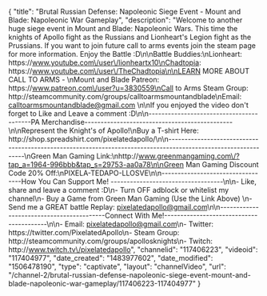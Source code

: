{
    "title": "Brutal Russian Defense: Napoleonic Siege Event - Mount and Blade: Napoleonic War Gameplay",
    "description": "Welcome to another huge siege event in Mount and Blade: Napoleonic Wars.  This time the knights of Apollo fight as the Russians and Lionheart's Legion fight as the Prussians.  If you want to join future call to arms events join the steam page for more information.  Enjoy the Battle :D\n\nBattle Buddies:\nLionheart: https:\/\/www.youtube.com\/user\/lionheartx10\nChadtopia: https:\/\/www.youtube.com\/user\/TheChadtopia\n\nLEARN MORE ABOUT CALL TO ARMS - \nMount and Blade Patreon: https:\/\/www.patreon.com\/user?u=3830559\nCall to Arms Steam Group: http:\/\/steamcommunity.com\/groups\/calltoarmsmountandblade\nEmail: calltoarmsmountandblade@gmail.com \n\nIf you enjoyed the video don't forget to Like and Leave a comment :D\n\n-----------------------------------------PA Merchandise----------------------------------------------\n\nRepresent the Knight's of Apollo!\nBuy a T-shirt Here: http:\/\/shop.spreadshirt.com\/pixelatedapollo\/\n\n---------------------------------------------------------------------------------------------------------------\nGreen Man Gaming Link:\nhttp:\/\/www.greenmangaming.com\/?tap_a=1964-996bbb&tap_s=29753-aa0a78\n\nGreen Man Gaming Discount Code 20% Off:\nPIXELA-TEDAPO-LLOSVE\n\n----------------------------------How You Can Support Me! -----------------------------------\n\n- Like, share and leave a comment :D\n- Turn OFF adblock or whitelist my channel\n- Buy a Game from Green Man Gaming (Use the Link Above) \n- Send me a GREAT battle Replay: pixelatedapollo@gmail.com\n\n------------------------------------------Connect With Me!-----------------------------------------\n\n- Email: pixelatedapollo@gmail.com\n- Twitter: https:\/\/twitter.com\/PixelatedApollo\n- Steam Group:  http:\/\/steamcommunity.com\/groups\/apollosknights\n- Twitch: http:\/\/www.twitch.tv\/pixelatedapollo",
    "channelid": "117406223",
    "videoid": "117404977",
    "date_created": "1483977602",
    "date_modified": "1506478190",
    "type": "captivate",
    "layout": "channelVideo",
    "url": "\/channel-2\/brutal-russian-defense-napoleonic-siege-event-mount-and-blade-napoleonic-war-gameplay\/117406223-117404977"
}